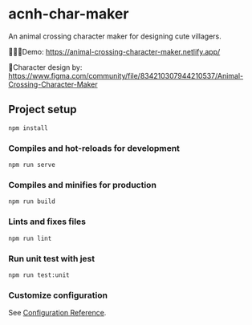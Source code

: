 # acnh-char-maker

An animal crossing character maker for designing cute villagers.


👩🏻‍💻Demo:
https://animal-crossing-character-maker.netlify.app/

🎨Character design by: 
https://www.figma.com/community/file/834210307944210537/Animal-Crossing-Character-Maker

## Project setup
```
npm install
```

### Compiles and hot-reloads for development
```
npm run serve
```

### Compiles and minifies for production
```
npm run build
```

### Lints and fixes files
```
npm run lint
```

### Run unit test with jest
```
npm run test:unit
```

### Customize configuration
See [Configuration Reference](https://cli.vuejs.org/config/).
